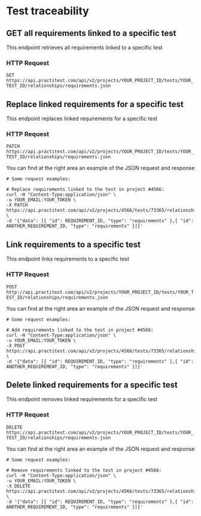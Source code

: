 # Test traceability

## GET all requirements linked to a specific test

This endpoint retrieves all requirements linked to a specific test

### HTTP Request

`GET https://api.practitest.com/api/v2/projects/YOUR_PROJECT_ID/tests/YOUR_TEST_ID/relationships/requirements.json`

## Replace linked requirements for a specific test

This endpoint replaces linked requirements for a specific test

### HTTP Request

`PATCH https://api.practitest.com/api/v2/projects/YOUR_PROJECT_ID/tests/YOUR_TEST_ID/relationships/requirements.json`

You can find at the right area an example of the JSON request and response

```shell
# Some request examples:

# Replace requirements linked to the test in project #4566:
curl -H "Content-Type:application/json" \
-u YOUR_EMAIL:YOUR_TOKEN \
-X PATCH https://api.practitest.com/api/v2/projects/4566/tests/73365/relationships/requirements.json \
-d '{"data": [{ "id": REQUIREMENT_ID, "type": "requirements" },{ "id": ANOTHER_REQUIREMENT_ID, "type": "requirements" }]}'

```
## Link requirements to a specific test

This endpoint links requirements to a specific test

### HTTP Request

`POST http://api.practitest.com/api/v2/projects/YOUR_PROJECT_ID/tests/YOUR_TEST_ID/relationships/requirements.json`

You can find at the right area an example of the JSON request and response

```shell
# Some request examples:

# Add requirements linked to the test in project #4566:
curl -H "Content-Type:application/json" \
-u YOUR_EMAIL:YOUR_TOKEN \
-X POST https://api.practitest.com/api/v2/projects/4566/tests/73365/relationships/requirements.json \
-d '{"data": [{ "id": REQUIREMENT_ID, "type": "requirements" },{ "id": ANOTHER_REQUIREMENT_ID, "type": "requirements" }]}'

```
## Delete linked requirements for a specific test

This endpoint removes linked requirements for a specific test

### HTTP Request

`DELETE https://api.practitest.com/api/v2/projects/YOUR_PROJECT_ID/tests/YOUR_TEST_ID/relationships/requirements.json`

You can find at the right area an example of the JSON request and response

```shell
# Some request examples:

# Remove requirements linked to the test in project #4566:
curl -H "Content-Type:application/json" \
-u YOUR_EMAIL:YOUR_TOKEN \
-X DELETE https://api.practitest.com/api/v2/projects/4566/tests/73365/relationships/requirements.json \
-d '{"data": [{ "id": REQUIREMENT_ID, "type": "requirements" },{ "id": ANOTHER_REQUIREMENT_ID, "type": "requirements" }]}'

```
